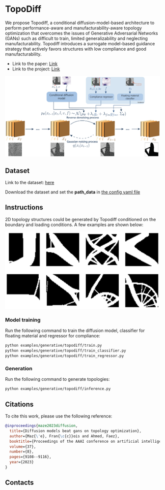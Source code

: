 # TopoDiff
We propose Topodiff, a conditional diffusion-model-based architecture to perform performance-aware and manufacturability-aware topology optimization that overcomes the issues of Generative Adversarial Networks (GANs) such as difficult to train, limited generalizability and neglecting manufacturability. Topodiff introduces a surrogate model-based guidance strategy that actively favors structures with low compliance and good manufacturability.
- Link to the paper: [Link](https://arxiv.org/abs/2208.09591)
- Link to the project: [Link](https://decode.mit.edu/projects/topodiff/)

<p align="center">
<img src="../../../docs/img/topodiff_doc/topodiff.png" width="840" />
</p>

## Dataset
Link to the dataset: [here](https://www.dropbox.com/home/decode_lab/Datasets/Public%20Documents/Topodiff_dataset)

Download the dataset and set the **path_data** in [the config yaml file](conf/config.yaml)

## Instructions 
2D topology structures could be generated by Topodiff conditioned on the boundary and loading conditions. A few examples are shown below: 
<p align="center">
<img src="../../../docs/img/topodiff_doc/topology_generated.png" width="840" />
</p>

### Model training 
Run the following command to train the diffusion model, classifier for floating material and regressor for compliance:
```Bash
python examples/generative/topodiff/train.py
python examples/generative/topodiff/train_classifier.py
python examples/generative/topodiff/train_regressor.py
```
### Generation
Run the following command to generate topologies: 
```Bash
python examples/generative/topodiff/inference.py
```




## Citations
To cite this work, please use the following reference:

```bibtex
@inproceedings{maze2023diffusion,
  title={Diffusion models beat gans on topology optimization},
  author={Maz{\'e}, Fran{\c{c}}ois and Ahmed, Faez},
  booktitle={Proceedings of the AAAI conference on artificial intelligence},
  volume={37},
  number={8},
  pages={9108--9116},
  year={2023}
}
```

## Contacts 

